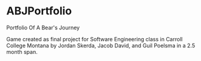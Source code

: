 # ABJPortfolio
Portfolio Of A Bear's Journey

Game created as final project for Software Engineering class in Carroll College Montana by Jordan Skerda, Jacob David, and Guil Poelsma in a 2.5 month span.

